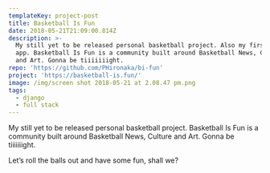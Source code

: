 ```yaml
---
templateKey: project-post
title: Basketball Is Fun
date: 2018-05-21T21:09:00.814Z
description: >-
  My still yet to be released personal basketball project. Also my first Django
  app. Basketball Is Fun is a community built around Basketball News, Culture
  and Art. Gonna be tiiiiiiight.
repo: 'https://github.com/PHironaka/bi-fun'
project: 'https://basketball-is.fun/'
image: /img/screen shot 2018-05-21 at 2.08.47 pm.png
tags:
  - django
  - full stack
---
```

My still yet to be released personal basketball project. Basketball Is Fun is a community built around Basketball News, Culture and Art. Gonna be tiiiiiiight.

Let’s roll the balls out and have some fun, shall we?
